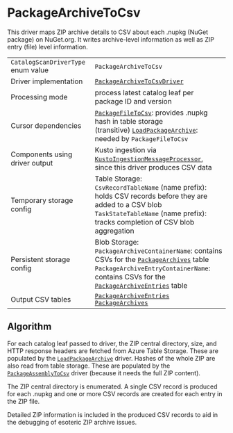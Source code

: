 # PackageArchiveToCsv

This driver maps ZIP archive details to CSV about each .nupkg (NuGet package) on NuGet.org. It writes archive-level information as well as ZIP entry (file) level information.

|                                    |                                                                                                                                                                                                                                                                    |
| ---------------------------------- | ------------------------------------------------------------------------------------------------------------------------------------------------------------------------------------------------------------------------------------------------------------------ |
| `CatalogScanDriverType` enum value | `PackageArchiveToCsv`                                                                                                                                                                                                                                              |
| Driver implementation              | [`PackageArchiveToCsvDriver`](../../src/Worker.Logic/Drivers/PackageArchiveToCsv/PackageArchiveToCsvDriver.cs)                                                                                                                                                     |
| Processing mode                    | process latest catalog leaf per package ID and version                                                                                                                                                                                                             |
| Cursor dependencies                | [`PackageFileToCsv`](PackageFileToCsv.md): provides .nupkg hash in table storage<br />(transitive) [`LoadPackageArchive`](LoadPackageArchive.md): needed by `PackageFileToCsv`                                                                                     |
| Components using driver output     | Kusto ingestion via [`KustoIngestionMessageProcessor`](../../src/Worker.Logic/MessageProcessors/KustoIngestion/KustoIngestionMessageProcessor.cs), since this driver produces CSV data                                                                             |
| Temporary storage config           | Table Storage:<br />`CsvRecordTableName` (name prefix): holds CSV records before they are added to a CSV blob<br />`TaskStateTableName` (name prefix): tracks completion of CSV blob aggregation                                                                   |
| Persistent storage config          | Blob Storage:<br />`PackageArchiveContainerName`: contains CSVs for the [`PackageArchives`](../tables/PackageArchives.md) table<br />`PackageArchiveEntryContainerName`: contains CSVs for the [`PackageArchiveEntries`](../tables/PackageArchiveEntries.md) table |
| Output CSV tables                  | [`PackageArchiveEntries`](../tables/PackageArchiveEntries.md)<br />[`PackageArchives`](../tables/PackageArchives.md)                                                                                                                                               |

## Algorithm

For each catalog leaf passed to driver, the ZIP central directory, size, and HTTP response headers are fetched from Azure Table Storage. These are populated by the [`LoadPackageArchive`](LoadPackageArchive.md) driver. Hashes of the whole ZIP are also read from table storage. These are populated by the [`PackageAssemblyToCsv`](PackageAssemblyToCsv.md) driver (because it needs the full ZIP content).

The ZIP central directory is enumerated. A single CSV record is produced for each .nupkg and one or more CSV records are created for each entry in the ZIP file.

Detailed ZIP information is included in the produced CSV records to aid in the debugging of esoteric ZIP archive issues.
